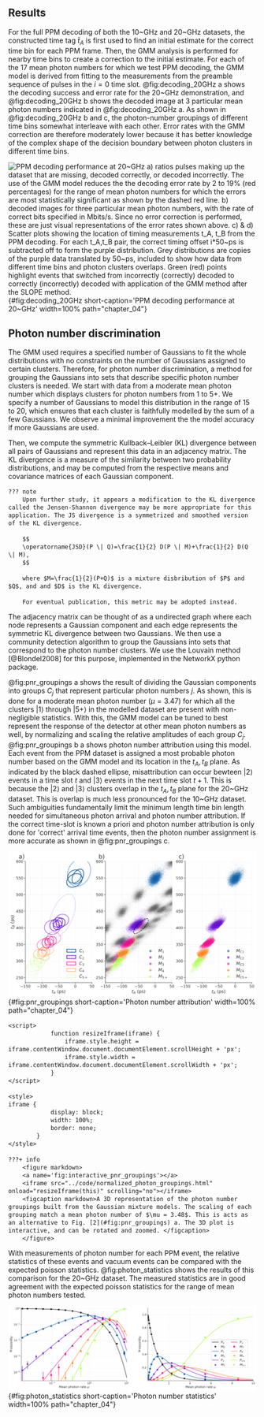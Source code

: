 ## Results

For the full PPM decoding of both the 10~GHz and 20~GHz datasets, the constructed time tag $\tilde{t}_A$ is first used to find an initial estimate for the correct time bin for each PPM frame. Then, the GMM analysis is performed for nearby time bins to create a correction to the initial estimate. For each of the 17 mean photon numbers for which we test PPM decoding, the GMM model is derived from fitting to the measurements from the preamble sequence of pulses in the $i = 0$ time slot. @fig:decoding_20GHz a shows the decoding success and error rate for the 20~GHz demonstration, and @fig:decoding_20GHz b shows the decoded image at 3 particular mean photon numbers indicated in @fig:decoding_20GHz a. As shown in @fig:decoding_20GHz b and c, the photon-number groupings of different time bins somewhat interleave with each other. Error rates with the GMM correction are therefore moderately lower because it has better knowledge of the complex shape of the decision boundary between photon clusters in different time bins.

![**PPM decoding performance at 20~GHz** a) ratios pulses making up the dataset that are missing, decoded correctly, or decoded incorrectly. The use of the GMM model reduces the the decoding error rate by 2 to 19% (red percentages) for the range of mean photon numbers for which the errors are most statistically significant as shown by the dashed red line. b) decoded images for three particular mean photon numbers, with the rate of correct bits specified in Mbits/s. Since no error correction is performed, these are just visual representations of the error rates shown above. c) & d) Scatter plots showing the location of timing measurements $t_A, t_B$ from the PPM decoding. For each $t_A,t_B$ pair, the correct timing offset $i*50~ps$ is subtracted off to form the purple distribution. Grey distributions are copies of the purple data translated by $50~ps$, included to show how data from different time bins and photon clusters overlaps. Green (red) points highlight events that switched from incorrectly (correctly) decoded to correctly (incorrectly) decoded with application of the GMM method after the SLOPE method.](./figs/ppm_decoding_20GHz_light.svg){#fig:decoding_20GHz short-caption='PPM decoding performance at 20~GHz' width=100% path="chapter_04"}

## Photon number discrimination

The GMM used requires a specified number of Gaussians to fit the whole distributions with no constraints on the number of Gaussians assigned to certain clusters. Therefore, for photon number discrimination, a method for grouping the Gaussians into sets that describe specific photon number clusters is needed. We start with data from a moderate mean photon number which displays clusters for photon numbers from 1 to 5+. We specify a number of Gaussians to model this distribution in the range of 15 to 20, which ensures that each cluster is faithfully modelled by the sum of a few Gaussians. We observe a minimal improvement the the model accuracy if more Gaussians are used.

Then, we compute the symmetric Kullback–Leibler (KL) divergence between all pairs of Gaussians and represent this data in an adjacency matrix. The KL divergence is a measure of the similarity between two probability distributions, and may be computed from the respective means and covariance matrices of each Gaussian component.

```{=html}
??? note
    Upon further study, it appears a modification to the KL divergence called the Jensen-Shannon divergence may be more appropriate for this application. The JS divergence is a symmetrized and smoothed version of the KL divergence.

    $$
    \operatorname{JSD}(P \| Q)=\frac{1}{2} D(P \| M)+\frac{1}{2} D(Q \| M),
    $$

    where $M=\frac{1}{2}(P+Q)$ is a mixture disbribution of $P$ and $Q$, and and $D$ is the KL divergence.

    For eventual publication, this metric may be adopted instead.
```

The adjacency matrix can be thought of as a undirected graph where each node represents a Gaussian component and each edge represents the symmetric KL divergence between two Gaussians. We then use a community detection algorithm to group the Gaussians into sets that correspond to the photon number clusters. We use the Louvain method [@Blondel2008] for this purpose, implemented in the NetworkX python package.

@fig:pnr_groupings a shows the result of dividing the Gaussian components into groups $C_j$ that represent particular photon numbers $j$. As shown, this is done for a moderate mean photon number ($\mu=3.47$) for which all the clusters $|1\rangle$ through $|5+\rangle$ in the modelled dataset are present with non-negligible statistics. With this, the GMM model can be tuned to best represent the response of the detector at other mean photon numbers as well, by normalizing and scaling the relative amplitudes of each group $C_j$. @fig:pnr_groupings b a shows photon number attribution using this model. Each event from the PPM dataset is assigned a most probable photon number based on the GMM model and its location in the $t_A, t_B$ plane. As indicated by the black dashed ellipse, misattribution can occur bewteen $|2\rangle$ events in a time slot $t$ and $|3\rangle$ events in the next time slot $t+1$. This is because the $|2\rangle$ and $|3\rangle$ clusters overlap in the $t_A, t_B$ plane for the 20~GHz dataset. This is overlap is much less pronounced for the 10~GHz dataset. Such ambiguities fundamentally limit the minimum length time bin length needed for simultaneous photon arrival and photon number attribution. If the correct time-slot is known a priori and photon number attribution is only done for 'correct' arrival time events, then the photon number assignment is more accurate as shown in @fig:pnr_groupings c.

![**Photon number attribution** a) Ellipses represent Gaussians whose sum models the detector response for specific mean photon numbers. Ellipse opacity represents the Gaussian weight in the mixture. b) Photon number attribution with the 20~GHz dataset. Grey distributions are copies of the colored data for timeslot $i$ translated by $50~ps$ to show overlap c) Photon numbers assignments only for events that fall into the correct time bin. ](./figs/pnr_resolved_arrival_time_groupings_light.svg){#fig:pnr_groupings short-caption='Photon number attribution' width=100% path="chapter_04"}

```{=html}
<script>
            function resizeIframe(iframe) {
                iframe.style.height = iframe.contentWindow.document.documentElement.scrollHeight + 'px';
                iframe.style.width = iframe.contentWindow.document.documentElement.scrollWidth + 'px';
            }
</script>

<style>
iframe {
            display: block;
            width: 100%;
            border: none;
        }
</style>

???+ info
    <figure markdown>
    <a name='fig:interactive_pnr_groupings'></a>
    <iframe src="../code/normalized_photon_groupings.html" onload="resizeIframe(this)" scrolling="no"></iframe>
    <figcaption markdown>A 3D representation of the photon number groupings built from the Gaussian mixture models. The scaling of each grouping match a mean photon number of $\mu = 3.48$. This is acts as an alternative to Fig. [2](#fig:pnr_groupings) a. The 3D plot is interactive, and can be rotated and zoomed. </figcaption>
    </figure>
```

With measurements of photon number for each PPM event, the relative statistics of these events and vacuum events can be compared with the expected poisson statistics. @fig:photon_statistics shows the results of this comparison for the 20~GHz dataset. The measured statistics are in good agreement with the expected poisson statistics for the range of mean photon numbers tested.

![**Photon number statistics**  Measured ( markers $M_j$ ) photon statistics overlayed with expected poisson statistics ( lines $P_j$ ) for the range of photon numbers tested. a) uses log-log scale, b) uses linear scale. ](./figs/pnr_stats_light.svg){#fig:photon_statistics short-caption='Photon number statistics' width=100% path="chapter_04"}

<!-- to reactively change slider: -->
<!-- Bokeh.embed.index.p3095.layout.children._items[0].data.child_models[1].value = 200 -->
